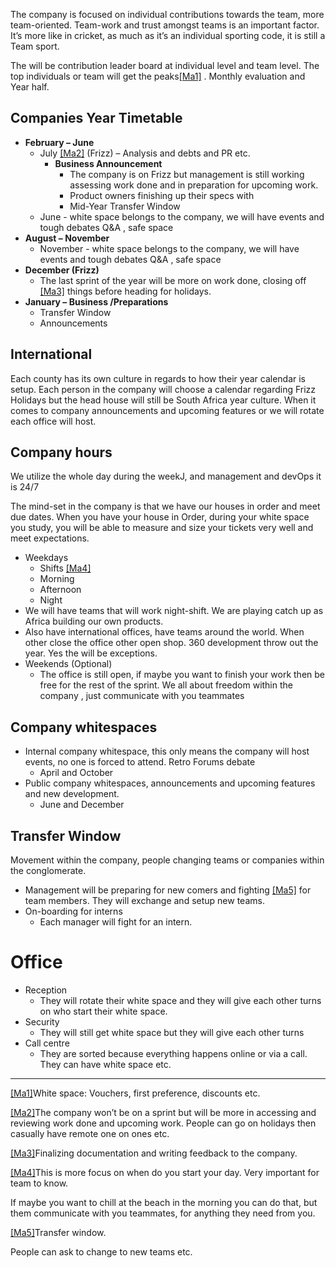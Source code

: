 The company is focused on individual contributions towards the team, more team-oriented. Team-work and trust amongst teams is an important factor. It’s more like in cricket, as much as it’s an individual sporting code, it is still a Team sport.

The will be contribution leader board at individual level and team level. The top individuals or team will get the peaks[[Ma1]](#\_msocom_1) . Monthly evaluation and Year half.

## Companies Year Timetable

- **February – June**
  - July [[Ma2]](#\_msocom_2) (Frizz) – Analysis and debts and PR etc.
    - **Business Announcement**
      - The company is on Frizz but management is still working assessing work done and in preparation for upcoming work.
      - Product owners finishing up their specs with
      - Mid-Year Transfer Window
  - June - white space belongs to the company, we will have events and tough debates Q&A , safe space
- **August – November**
  - November - white space belongs to the company, we will have events and tough debates Q&A , safe space
- **December (Frizz)**
  - The last sprint of the year will be more on work done, closing off [[Ma3]](#\_msocom_3) things before heading for holidays.
- **January – Business /Preparations**
  - Transfer Window
  - Announcements

## International

Each county has its own culture in regards to how their year calendar is setup. Each person in the company will choose a calendar regarding Frizz Holidays but the head house will still be South Africa year culture. When it comes to company announcements and upcoming features or we will rotate each office will host.

## Company hours

We utilize the whole day during the weekJ, and management and devOps it is 24/7

The mind-set in the company is that we have our houses in order and meet due dates. When you have your house in Order, during your white space you study, you will be able to measure and size your tickets very well and meet expectations.

- Weekdays
  - Shifts [[Ma4]](#\_msocom_4)
  - Morning
  - Afternoon
  - Night
- We will have teams that will work night-shift. We are playing catch up as Africa building our own products.
- Also have international offices, have teams around the world. When other close the office other open shop. 360 development throw out the year. Yes the will be exceptions.
- Weekends (Optional)
  - The office is still open, if maybe you want to finish your work then be free for the rest of the sprint. We all about freedom within the company , just communicate with you teammates

## Company whitespaces

- Internal company whitespace, this only means the company will host events, no one is forced to attend. Retro Forums debate
  - April and October
- Public company whitespaces, announcements and upcoming features and new development.
  - June and December

## Transfer Window

Movement within the company, people changing teams or companies within the conglomerate.

- Management will be preparing for new comers and fighting [[Ma5]](#\_msocom_5) for team members. They will exchange and setup new teams.
- On-boarding for interns
  - Each manager will fight for an intern.

# Office 

- Reception
  - They will rotate their white space and they will give each other turns on who start their white space.
- Security
  - They will still get white space but they will give each other turns
- Call centre
  - They are sorted because everything happens online or via a call. They can have white space etc.

---

[[Ma1]](#\_msoanchor_1)White space: Vouchers, first preference, discounts etc.

[[Ma2]](#\_msoanchor_2)The company won’t be on a sprint but will be more in accessing and reviewing work done and upcoming work. People can go on holidays then casually have remote one on ones etc.

[[Ma3]](#\_msoanchor_3)Finalizing documentation and writing feedback to the company.

[[Ma4]](#\_msoanchor_4)This is more focus on when do you start your day. Very important for team to know.

If maybe you want to chill at the beach in the morning you can do that, but them communicate with you teammates, for anything they need from you.

[[Ma5]](#\_msoanchor_5)Transfer window.

People can ask to change to new teams etc.
